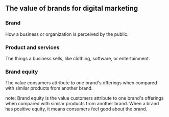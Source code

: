 ## The value of brands for digital marketing

### Brand
How a business or organization is perceived by the public.

### Product and services
The things a business sells, like clothing, software, or entertainment.

### Brand equity
The value consumers attribute to one brand's offerings when compared with similar products from another brand.

note:
Brand equity is the value customers attribute to one brand's offerings when compared with similar products from another brand. When a brand has positive equity, it means consumers feel good about the brand.
